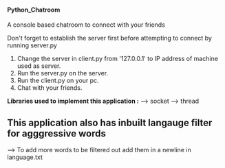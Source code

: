 #### Python_Chatroom
A console based chatroom to connect with your friends

Don't forget to establish the server first before attempting to connect by running server.py
1. Change the server in client.py from '127.0.0.1' to IP address of machine used as server.
2. Run the server.py on the server.
3. Run the client.py on your pc.
4. Chat with your friends.

**Libraries used to implement this application :**
  --> socket
  --> thread

## This application also has inbuilt langauge filter for agggressive words
 --> To add more words to be filtered out add them in a newline in language.txt
